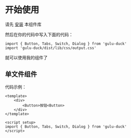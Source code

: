 # 开始使用
请先 [安装](#/doc/installation) 本组件库

然后在你的代码中写入下面的代码：

```
import { Button, Tabs, Switch, Dialog } from 'gulu-duck'
import 'gulu-duck/dist/lib/css/output.css'
```

就可以使用我的组件了

## 单文件组件

代码示例：

```
<template>
    <div>
        <Button>按钮<Button>
    </div>
</template>

<script setup>
import { Button, Tabs, Switch, Dialog } from 'gulu-duck'
</script>
```